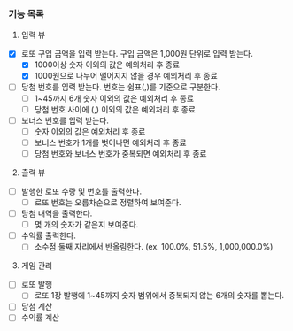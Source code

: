 ### 기능 목록

1. 입력 뷰

- [x] 로또 구입 금액을 입력 받는다. 구입 금액은 1,000원 단위로 입력 받는다.
    - [x] 1000이상 숫자 이외의 값은 예외처리 후 종료
    - [x] 1000원으로 나누어 떨어지지 않을 경우 예외처리 후 종료
- [ ] 당첨 번호를 입력 받는다. 번호는 쉼표(,)를 기준으로 구분한다.
    - [ ] 1~45까지 6개 숫자 이외의 값은 예외처리 후 종료
    - [ ] 당첨 번호 사이에 (,) 이외의 값은 예외처리 후 종료
- [ ] 보너스 번호를 입력 받는다.
    - [ ] 숫자 이외의 값은 예외처리 후 종료
    - [ ] 보너스 번호가 1개를 벗어나면 예외처리 후 종료
    - [ ] 당첨 번호와 보너스 번호가 중복되면 예외처리 후 종료

2. 출력 뷰

- [ ] 발행한 로또 수량 및 번호를 출력한다.
    - [ ] 로또 번호는 오름차순으로 정렬하여 보여준다.
- [ ] 당첨 내역을 출력한다.
    - [ ] 몇 개의 숫자가 같은지 보여준다.
- [ ] 수익률 출력한다.
    - [ ] 소수점 둘째 자리에서 반올림한다. (ex. 100.0%, 51.5%, 1,000,000.0%)

3. 게임 관리

- [ ] 로또 발행
    - [ ] 로또 1장 발행에 1~45까지 숫자 범위에서 중복되지 않는 6개의 숫자를 뽑는다.
- [ ] 당첨 계산
- [ ] 수익률 계산
